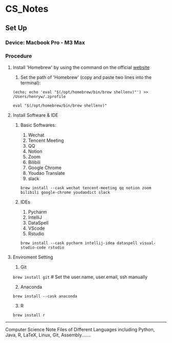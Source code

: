 # CS_Notes

## Set Up
### Device: Macbook Pro - M3 Max
### Procedure
1. Install 'Homebrew' by using the command on the official [website](https://brew.sh)
    1. Set the path of 'Homebrew' (copy and paste two lines into the terminal):
    
    `(echo; echo 'eval "$(/opt/homebrew/bin/brew shellenv)"') >> /Users/henryw/.zprofile`

    `eval "$(/opt/homebrew/bin/brew shellenv)"`

2. Install Software & IDE
    1. Basic Softwares:
        1. Wechat
        2. Tencent Meeting
        3. QQ
        4. Notion
        5. Zoom
        6. Bilibili
        7. Google Chrome
        8. Youdao Translate
        9. slack
      
        `brew install --cask wechat tencent-meeting qq notion zoom bilibili google-chrome youdaodict slack`
    2. IDEs
        1. Pycharm
        2. IntelliJ
        3. DataSpell
        4. VScode
        5. Rstudio
      
        `brew install --cask pycharm intellij-idea dataspell visual-studio-code rstudio`
3. Enviroment Setting
   1. Git

   `brew install git`  \# Set the user.name, user.email, ssh manually

   2. Anaconda

   `brew install --cask anaconda`

   3. R

   `brew install r`

---


Computer Science Note Files of Different Languages including Python, Java, R, LaTeX, Linux, Git, Assembly.......


